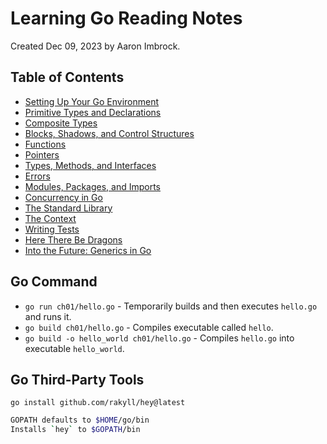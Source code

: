 # Learning Go Reading Notes

Created Dec 09, 2023 by Aaron Imbrock.

## Table of Contents

- [Setting Up Your Go Environment](ch01/README.md)
- [Primitive Types and Declarations](ch02/README.md)
- [Composite Types](ch03/README.md)
- [Blocks, Shadows, and Control Structures](ch04/README.md)
- [Functions](ch05/README.md)
- [Pointers](ch06/README.md)
- [Types, Methods, and Interfaces](ch07/README.md)
- [Errors](ch08/README.md)
- [Modules, Packages, and Imports](ch09/README.md)
- [Concurrency in Go](ch10/README.md)
- [The Standard Library](ch11/README.md)
- [The Context](ch12/README.md)
- [Writing Tests](ch13/README.md)
- [Here There Be Dragons](ch14/README.md)
- [Into the Future: Generics in Go](ch15/README.md)

## Go Command

- `go run ch01/hello.go` - Temporarily builds and then executes `hello.go` and runs it.
- `go build ch01/hello.go` - Compiles executable called `hello`.
- `go build -o hello_world ch01/hello.go` - Compiles `hello.go` into executable `hello_world`.

## Go Third-Party Tools

`go install github.com/rakyll/hey@latest`

```bash
GOPATH defaults to $HOME/go/bin
Installs `hey` to $GOPATH/bin
```

